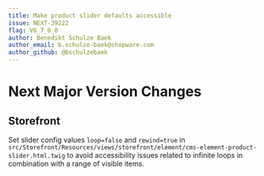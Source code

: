 ```yaml
---
title: Make product slider defaults accessible
issue: NEXT-39222
flag: V6_7_0_0
author: Benedikt Schulze Baek
author_email: b.schulze-baek@shopware.com
author_github: @bschulzebaek
---
```

# Next Major Version Changes
## Storefront
Set slider config values `loop=false` and `rewind=true` in `src/Storefront/Resources/views/storefront/element/cms-element-product-slider.html.twig` to avoid accessibility issues related to infinite loops in combination with a range of visible items.
